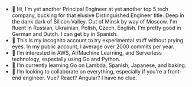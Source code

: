 - 👋 Hi, I’m yet another Principal Engineer at yet another top 5 tech company, bucking for that elusive Distinguished Engineer title. Deep in the dank dark of Silicon Valley. Out of Minsk by way of Moscow. I'm fluent in Russian, Ukrainian, Polish, Czech, English. I'm pretty good in German and Dutch. I can get by in Spanish.
- 🤫 This is my incognito account to try experimental stuff without prying eyes. In my public account, I average over 2000 commits per year.
- 👀 I’m interested in AWS, AI/Machine Learning, and Serverless technology, especially using Go and Python. 
- 🌱 I’m currently learning Go on Lambda, Spanish, Japanese, and baking.
- 💞️ I’m looking to collaborate on everything, especially if you're a front-end engineer. Vue? React? Angular? I have no clue.
